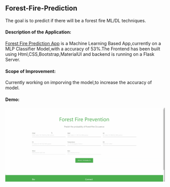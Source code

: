 ## Forest-Fire-Prediction
The goal is to predict if there will be a forest fire ML/DL techniques.

#### Description of the Application:
[Forest Fire Prediction App](https://forest-valley-fire-prediction.herokuapp.com/) is a Machine Learning Based App,currently on a MLP Classifier Model,with a accuracy of 53%.The Frontend has been built using Html,CSS,Bootstrap,MaterialUI and backend is running on a Flask Server.

#### Scope of Improvement:
Currently working on imporving the model,to increase the accuracy of model.



#### Demo:
<img src="screenrecording.gif">


